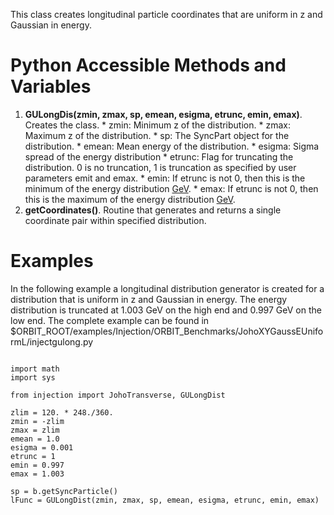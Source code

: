 This class creates longitudinal particle coordinates that are uniform in z and Gaussian in energy.

# Python Accessible Methods and Variables #
  1. **GULongDis(zmin, zmax, sp, emean, esigma, etrunc, emin, emax)**. Creates the class.
    * zmin: Minimum z of the distribution.
    * zmax: Maximum z of the distribution.
    * sp: The SyncPart object for the distribution.
    * emean: Mean energy of the distribution.
    * esigma: Sigma spread of the energy distribution
    * etrunc: Flag for truncating the distribution.  0 is no truncation, 1 is truncation as specified by user parameters emit and emax.
    * emin: If etrunc is not 0, then this is the minimum of the energy distribution [GeV](GeV.md).
    * emax: If etrunc is not 0, then this is the maximum of the energy distribution [GeV](GeV.md).
  1. **getCoordinates()**. Routine that generates and returns a single coordinate pair within specified distribution.


# Examples #

In the following example a longitudinal distribution generator is created for a distribution that is uniform in z and Gaussian in energy.  The energy distribution is truncated at 1.003 GeV on the high end and 0.997 GeV on the low end. The complete example can be found in $ORBIT\_ROOT/examples/Injection/ORBIT\_Benchmarks/JohoXYGaussEUniformL/injectgulong.py

```

import math
import sys

from injection import JohoTransverse, GULongDist

zlim = 120. * 248./360.
zmin = -zlim
zmax = zlim
emean = 1.0
esigma = 0.001
etrunc = 1
emin = 0.997
emax = 1.003

sp = b.getSyncParticle()
lFunc = GULongDist(zmin, zmax, sp, emean, esigma, etrunc, emin, emax)

```